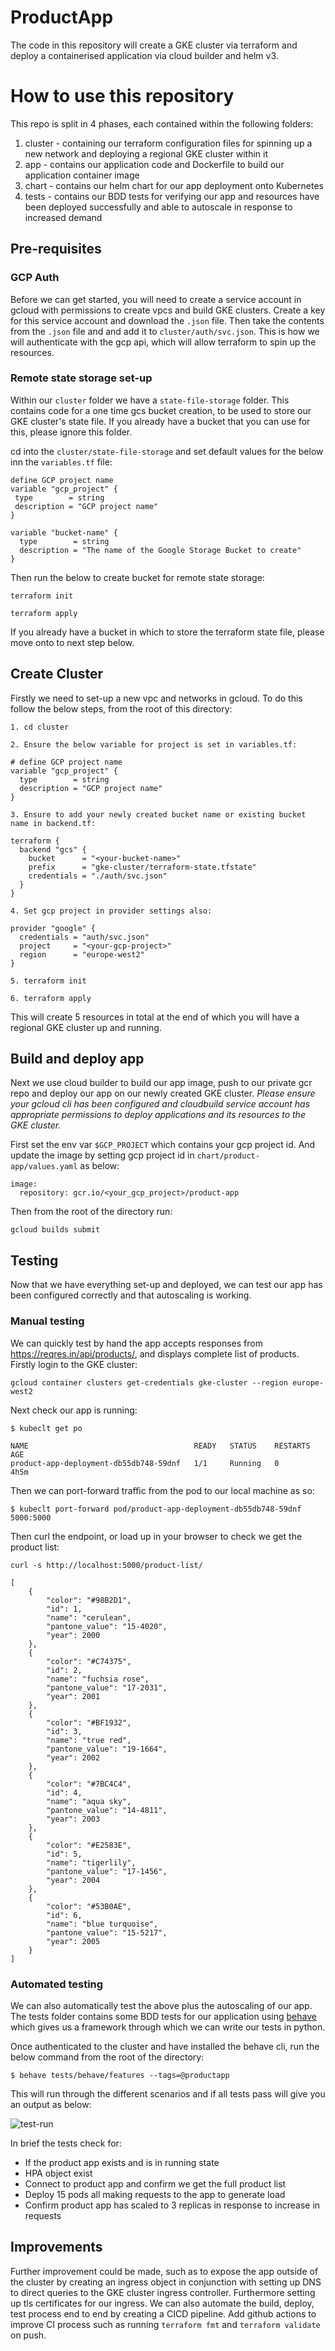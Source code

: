 # ProductApp

The code in this repository will create a GKE cluster via terraform and deploy a containerised application via cloud builder and helm v3.

# How to use this repository

This repo is split in 4 phases, each contained within the following folders:

1) cluster - containing our terraform configuration files for spinning up a new network and deploying a regional GKE cluster within it
2) app - contains our application code and Dockerfile to build our application container image
3) chart - contains our helm chart for our app deployment onto Kubernetes
4) tests - contains our BDD tests for verifying our app and resources have been deployed successfully and able to autoscale in response to increased demand

## Pre-requisites

### GCP Auth

Before we can get started, you will need to create a service account in gcloud with permissions to create vpcs and build GKE clusters. Create a key for this service account and download the `.json` file. Then take the contents from the `.json` file and and add it to `cluster/auth/svc.json`. This is how we will authenticate with the gcp api, which will allow terraform to spin up the resources.

### Remote state storage set-up

Within our `cluster` folder we have a `state-file-storage` folder. This contains code for a one time gcs bucket creation, to be used to store our GKE cluster's state file. If you already have a bucket that you can use for this, please ignore this folder.

cd into the `cluster/state-file-storage` and set default values for the below inn the `variables.tf` file:
```
define GCP project name
variable "gcp_project" {
 type        = string
 description = "GCP project name"
}

variable "bucket-name" {
  type        = string
  description = "The name of the Google Storage Bucket to create"
}
```

Then run the below to create bucket for remote state storage:
```
terraform init

terraform apply
```

If you already have a bucket in which to store the terraform state file, please move onto to next step below.

## Create Cluster

Firstly we need to set-up a new vpc and networks in gcloud. To do this follow the below steps, from the root of this directory:
```
1. cd cluster

2. Ensure the below variable for project is set in variables.tf:

# define GCP project name
variable "gcp_project" {
  type        = string
  description = "GCP project name"
}

3. Ensure to add your newly created bucket name or existing bucket name in backend.tf:

terraform {
  backend "gcs" {
    bucket      = "<your-bucket-name>"
    prefix      = "gke-cluster/terraform-state.tfstate"
    credentials = "./auth/svc.json"
  }
}

4. Set gcp project in provider settings also:

provider "google" {
  credentials = "auth/svc.json"
  project     = "<your-gcp-project>"
  region      = "europe-west2"
}

5. terraform init

6. terraform apply
```
This will create 5 resources in total at the end of which you will have a regional GKE cluster up and running.

## Build and deploy app

Next we use cloud builder to build our app image, push to our private gcr repo and deploy our app on our newly created GKE cluster. *Please ensure your gcloud cli has been configured and cloudbuild service account has appropriate permissions to deploy applications and its resources to the GKE cluster.*

First set the env var `$GCP_PROJECT` which contains your gcp project id. And update the image by setting gcp project id in `chart/product-app/values.yaml` as below:
```
image:
  repository: gcr.io/<your_gcp_project>/product-app
```

Then from the root of the directory run:
```
gcloud builds submit
```
## Testing

Now that we have everything set-up and deployed, we can test our app has been configured correctly and that autoscaling is working.

### Manual testing

We can quickly test by hand the app accepts responses from https://reqres.in/api/products/, and displays complete list of products. Firstly login to the GKE cluster:
```
gcloud container clusters get-credentials gke-cluster --region europe-west2
```
Next check our app is running:
```
$ kubeclt get po

NAME                                     READY   STATUS    RESTARTS   AGE
product-app-deployment-db55db748-59dnf   1/1     Running   0          4h5m
```
Then we can port-forward traffic from the pod to our local machine as so:
```
$ kubeclt port-forward pod/product-app-deployment-db55db748-59dnf 5000:5000
```
Then curl the endpoint, or load up in your browser to check we get the product list:
```
curl -s http://localhost:5000/product-list/

[
    {
        "color": "#98B2D1",
        "id": 1,
        "name": "cerulean",
        "pantone_value": "15-4020",
        "year": 2000
    },
    {
        "color": "#C74375",
        "id": 2,
        "name": "fuchsia rose",
        "pantone_value": "17-2031",
        "year": 2001
    },
    {
        "color": "#BF1932",
        "id": 3,
        "name": "true red",
        "pantone_value": "19-1664",
        "year": 2002
    },
    {
        "color": "#7BC4C4",
        "id": 4,
        "name": "aqua sky",
        "pantone_value": "14-4811",
        "year": 2003
    },
    {
        "color": "#E2583E",
        "id": 5,
        "name": "tigerlily",
        "pantone_value": "17-1456",
        "year": 2004
    },
    {
        "color": "#53B0AE",
        "id": 6,
        "name": "blue turquoise",
        "pantone_value": "15-5217",
        "year": 2005
    }
]
```

### Automated testing

We can also automatically test the above plus the autoscaling of our app. The tests folder contains some BDD tests for our application using [behave](https://behave.readthedocs.io/en/stable/) which gives us a framework through which we can write our tests in python.

Once authenticated to the cluster and have installed the behave cli, run the below command from the root of the directory:
```
$ behave tests/behave/features --tags=@productapp
```
This will run through the different scenarios and if all tests pass will give you an output as below:

![test-run](./test-run.png)

In brief the tests check for:

* If the product app exists and is in running state
* HPA object exist
* Connect to product app and confirm we get the full product list
* Deploy 15 pods all making requests to the app to generate load
* Confirm product app has scaled to 3 replicas in response to increase in requests

## Improvements

Further improvement could be made, such as to expose the app outside of the cluster by creating an ingress object in conjunction with setting up DNS to direct queries to the GKE cluster ingress controller. Furthermore setting up tls certificates for our ingress. We can also automate the build, deploy, test process end to end by creating a CICD pipeline. Add github actions to improve CI process such as running `terraform fmt` and `terraform validate` on push.  
